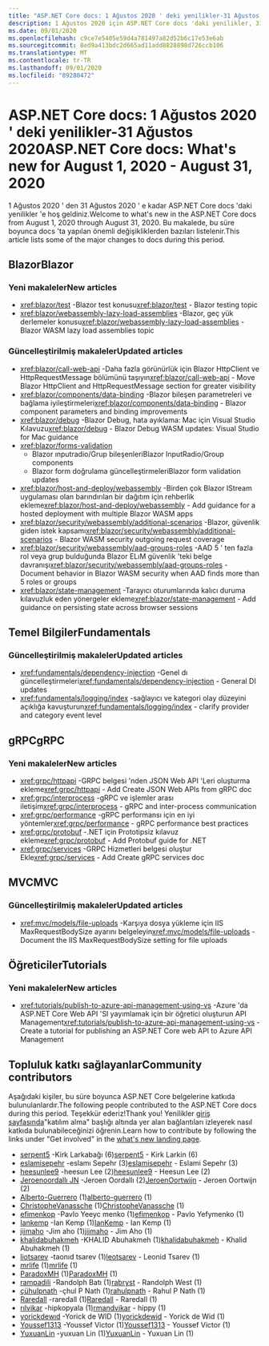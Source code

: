 ```yaml
---
title: "ASP.NET Core docs: 1 Ağustos 2020 ' deki yenilikler-31 Ağustos 2020"
description: 1 Ağustos 2020 için ASP.NET Core docs 'daki yenilikler, 31 Ağustos 2020.
ms.date: 09/01/2020
ms.openlocfilehash: c9ce7e5405e59d4a781497a82d52b6c17e53e6ab
ms.sourcegitcommit: 8ed9a413bdc2d665ad11add8828898d726ccb106
ms.translationtype: MT
ms.contentlocale: tr-TR
ms.lasthandoff: 09/01/2020
ms.locfileid: "89280472"
---
```

# <a name="aspnet-core-docs-whats-new-for-august-1-2020---august-31-2020"></a><span data-ttu-id="45ff8-103">ASP.NET Core docs: 1 Ağustos 2020 ' deki yenilikler-31 Ağustos 2020</span><span class="sxs-lookup"><span data-stu-id="45ff8-103">ASP.NET Core docs: What's new for August 1, 2020 - August 31, 2020</span></span>

<span data-ttu-id="45ff8-104">1 Ağustos 2020 ' den 31 Ağustos 2020 ' e kadar ASP.NET Core docs 'daki yenilikler 'e hoş geldiniz.</span><span class="sxs-lookup"><span data-stu-id="45ff8-104">Welcome to what's new in the ASP.NET Core docs from August 1, 2020 through August 31, 2020.</span></span> <span data-ttu-id="45ff8-105">Bu makalede, bu süre boyunca docs 'ta yapılan önemli değişikliklerden bazıları listelenir.</span><span class="sxs-lookup"><span data-stu-id="45ff8-105">This article lists some of the major changes to docs during this period.</span></span>

## <a name="blazor"></a><span data-ttu-id="45ff8-106">Blazor</span><span class="sxs-lookup"><span data-stu-id="45ff8-106">Blazor</span></span>

### <a name="new-articles"></a><span data-ttu-id="45ff8-107">Yeni makaleler</span><span class="sxs-lookup"><span data-stu-id="45ff8-107">New articles</span></span>

- <span data-ttu-id="45ff8-108"><xref:blazor/test> -Blazor test konusu</span><span class="sxs-lookup"><span data-stu-id="45ff8-108"><xref:blazor/test> - Blazor testing topic</span></span>
- <span data-ttu-id="45ff8-109"><xref:blazor/webassembly-lazy-load-assemblies> -Blazor, geç yük derlemeler konusu</span><span class="sxs-lookup"><span data-stu-id="45ff8-109"><xref:blazor/webassembly-lazy-load-assemblies> - Blazor WASM lazy load assemblies topic</span></span>

### <a name="updated-articles"></a><span data-ttu-id="45ff8-110">Güncelleştirilmiş makaleler</span><span class="sxs-lookup"><span data-stu-id="45ff8-110">Updated articles</span></span>

- <span data-ttu-id="45ff8-111"><xref:blazor/call-web-api> -Daha fazla görünürlük için Blazor HttpClient ve HttpRequestMessage bölümünü taşıyın</span><span class="sxs-lookup"><span data-stu-id="45ff8-111"><xref:blazor/call-web-api> - Move Blazor HttpClient and HttpRequestMessage section for greater visibility</span></span>
- <span data-ttu-id="45ff8-112"><xref:blazor/components/data-binding> -Blazor bileşen parametreleri ve bağlama iyileştirmeleri</span><span class="sxs-lookup"><span data-stu-id="45ff8-112"><xref:blazor/components/data-binding> - Blazor component parameters and binding improvements</span></span>
- <span data-ttu-id="45ff8-113"><xref:blazor/debug> -Blazor Debug, hata ayıklama: Mac için Visual Studio Kılavuzu</span><span class="sxs-lookup"><span data-stu-id="45ff8-113"><xref:blazor/debug> - Blazor Debug WASM updates: Visual Studio for Mac guidance</span></span>
- <xref:blazor/forms-validation>
  - <span data-ttu-id="45ff8-114">Blazor ınputradio/Grup bileşenleri</span><span class="sxs-lookup"><span data-stu-id="45ff8-114">Blazor InputRadio/Group components</span></span>
  - <span data-ttu-id="45ff8-115">Blazor form doğrulama güncelleştirmeleri</span><span class="sxs-lookup"><span data-stu-id="45ff8-115">Blazor form validation updates</span></span>
- <span data-ttu-id="45ff8-116"><xref:blazor/host-and-deploy/webassembly> -Birden çok Blazor IStream uygulaması olan barındırılan bir dağıtım için rehberlik ekleme</span><span class="sxs-lookup"><span data-stu-id="45ff8-116"><xref:blazor/host-and-deploy/webassembly> - Add guidance for a hosted deployment with multiple Blazor WASM apps</span></span>
- <span data-ttu-id="45ff8-117"><xref:blazor/security/webassembly/additional-scenarios> -Blazor, güvenlik giden istek kapsamı</span><span class="sxs-lookup"><span data-stu-id="45ff8-117"><xref:blazor/security/webassembly/additional-scenarios> - Blazor WASM security outgoing request coverage</span></span>
- <span data-ttu-id="45ff8-118"><xref:blazor/security/webassembly/aad-groups-roles> -AAD 5 ' ten fazla rol veya grup bulduğunda Blazor ELıM güvenlik 'teki belge davranışı</span><span class="sxs-lookup"><span data-stu-id="45ff8-118"><xref:blazor/security/webassembly/aad-groups-roles> - Document behavior in Blazor WASM security when AAD finds more than 5 roles or groups</span></span>
- <span data-ttu-id="45ff8-119"><xref:blazor/state-management> -Tarayıcı oturumlarında kalıcı duruma kılavuzluk eden yönergeler ekleme</span><span class="sxs-lookup"><span data-stu-id="45ff8-119"><xref:blazor/state-management> - Add guidance on persisting state across browser sessions</span></span>

## <a name="fundamentals"></a><span data-ttu-id="45ff8-120">Temel Bilgiler</span><span class="sxs-lookup"><span data-stu-id="45ff8-120">Fundamentals</span></span>

### <a name="updated-articles"></a><span data-ttu-id="45ff8-121">Güncelleştirilmiş makaleler</span><span class="sxs-lookup"><span data-stu-id="45ff8-121">Updated articles</span></span>

- <span data-ttu-id="45ff8-122"><xref:fundamentals/dependency-injection> -Genel dı güncelleştirmeleri</span><span class="sxs-lookup"><span data-stu-id="45ff8-122"><xref:fundamentals/dependency-injection> - General DI updates</span></span>
- <span data-ttu-id="45ff8-123"><xref:fundamentals/logging/index> -sağlayıcı ve kategori olay düzeyini açıklığa kavuşturun</span><span class="sxs-lookup"><span data-stu-id="45ff8-123"><xref:fundamentals/logging/index> - clarify provider and category event level</span></span>

## <a name="grpc"></a><span data-ttu-id="45ff8-124">gRPC</span><span class="sxs-lookup"><span data-stu-id="45ff8-124">gRPC</span></span>

### <a name="new-articles"></a><span data-ttu-id="45ff8-125">Yeni makaleler</span><span class="sxs-lookup"><span data-stu-id="45ff8-125">New articles</span></span>

- <span data-ttu-id="45ff8-126"><xref:grpc/httpapi> -GRPC belgesi 'nden JSON Web API 'Leri oluşturma ekleme</span><span class="sxs-lookup"><span data-stu-id="45ff8-126"><xref:grpc/httpapi> - Add Create JSON Web APIs from gRPC doc</span></span>
- <span data-ttu-id="45ff8-127"><xref:grpc/interprocess> -gRPC ve işlemler arası iletişim</span><span class="sxs-lookup"><span data-stu-id="45ff8-127"><xref:grpc/interprocess> - gRPC and inter-process communication</span></span>
- <span data-ttu-id="45ff8-128"><xref:grpc/performance> -gRPC performansı için en iyi yöntemler</span><span class="sxs-lookup"><span data-stu-id="45ff8-128"><xref:grpc/performance> - gRPC performance best practices</span></span>
- <span data-ttu-id="45ff8-129"><xref:grpc/protobuf> -.NET için Prototipsiz kılavuz ekleme</span><span class="sxs-lookup"><span data-stu-id="45ff8-129"><xref:grpc/protobuf> - Add Protobuf guide for .NET</span></span>
- <span data-ttu-id="45ff8-130"><xref:grpc/services> -GRPC Hizmetleri belgesi oluştur Ekle</span><span class="sxs-lookup"><span data-stu-id="45ff8-130"><xref:grpc/services> - Add Create gRPC services doc</span></span>

## <a name="mvc"></a><span data-ttu-id="45ff8-131">MVC</span><span class="sxs-lookup"><span data-stu-id="45ff8-131">MVC</span></span>

### <a name="updated-articles"></a><span data-ttu-id="45ff8-132">Güncelleştirilmiş makaleler</span><span class="sxs-lookup"><span data-stu-id="45ff8-132">Updated articles</span></span>

- <span data-ttu-id="45ff8-133"><xref:mvc/models/file-uploads> -Karşıya dosya yükleme için IIS MaxRequestBodySize ayarını belgeleyin</span><span class="sxs-lookup"><span data-stu-id="45ff8-133"><xref:mvc/models/file-uploads> - Document the IIS MaxRequestBodySize setting for file uploads</span></span>

## <a name="tutorials"></a><span data-ttu-id="45ff8-134">Öğreticiler</span><span class="sxs-lookup"><span data-stu-id="45ff8-134">Tutorials</span></span>

### <a name="new-articles"></a><span data-ttu-id="45ff8-135">Yeni makaleler</span><span class="sxs-lookup"><span data-stu-id="45ff8-135">New articles</span></span>

- <span data-ttu-id="45ff8-136"><xref:tutorials/publish-to-azure-api-management-using-vs> -Azure 'da ASP.NET Core Web API 'SI yayımlamak için bir öğretici oluşturun API Management</span><span class="sxs-lookup"><span data-stu-id="45ff8-136"><xref:tutorials/publish-to-azure-api-management-using-vs> - Create a tutorial for publishing an ASP.NET Core web API to Azure API Management</span></span>

## <a name="community-contributors"></a><span data-ttu-id="45ff8-137">Topluluk katkı sağlayanlar</span><span class="sxs-lookup"><span data-stu-id="45ff8-137">Community contributors</span></span>

<span data-ttu-id="45ff8-138">Aşağıdaki kişiler, bu süre boyunca ASP.NET Core belgelerine katkıda bulunulanlardır.</span><span class="sxs-lookup"><span data-stu-id="45ff8-138">The following people contributed to the ASP.NET Core docs during this period.</span></span> <span data-ttu-id="45ff8-139">Teşekkür ederiz!</span><span class="sxs-lookup"><span data-stu-id="45ff8-139">Thank you!</span></span> <span data-ttu-id="45ff8-140">Yenilikler [giriş sayfasında](index.yml)"katılım alma" başlığı altında yer alan bağlantıları izleyerek nasıl katkıda bulunabileceğinizi öğrenin.</span><span class="sxs-lookup"><span data-stu-id="45ff8-140">Learn how to contribute by following the links under "Get involved" in the [what's new landing page](index.yml).</span></span>

- <span data-ttu-id="45ff8-141">[serpent5](https://github.com/serpent5) -Kirk Larkabağı (6)</span><span class="sxs-lookup"><span data-stu-id="45ff8-141">[serpent5](https://github.com/serpent5) - Kirk Larkin (6)</span></span>
- <span data-ttu-id="45ff8-142">[eslamisepehr](https://github.com/eslamisepehr) -eslamı Sepehr (3)</span><span class="sxs-lookup"><span data-stu-id="45ff8-142">[eslamisepehr](https://github.com/eslamisepehr) - Eslami Sepehr (3)</span></span>
- <span data-ttu-id="45ff8-143">[heesunlee9](https://github.com/heesunlee9) -heesun Lee (2)</span><span class="sxs-lookup"><span data-stu-id="45ff8-143">[heesunlee9](https://github.com/heesunlee9) - Heesun Lee (2)</span></span>
- <span data-ttu-id="45ff8-144">[Jeroenoordallı JN](https://github.com/JeroenOortwijn) -Jeroen Oordallı (2)</span><span class="sxs-lookup"><span data-stu-id="45ff8-144">[JeroenOortwijn](https://github.com/JeroenOortwijn) - Jeroen Oortwijn (2)</span></span>
- <span data-ttu-id="45ff8-145">[Alberto-Guerrero](https://github.com/alberto-guerrero) (1)</span><span class="sxs-lookup"><span data-stu-id="45ff8-145">[alberto-guerrero](https://github.com/alberto-guerrero) (1)</span></span>
- <span data-ttu-id="45ff8-146">[ChristopheVanassche](https://github.com/ChristopheVanassche) (1)</span><span class="sxs-lookup"><span data-stu-id="45ff8-146">[ChristopheVanassche](https://github.com/ChristopheVanassche) (1)</span></span>
- <span data-ttu-id="45ff8-147">[efimenkop](https://github.com/efimenkop) -Pavlo Yeeyc menko (1)</span><span class="sxs-lookup"><span data-stu-id="45ff8-147">[efimenkop](https://github.com/efimenkop) - Pavlo Yefymenko (1)</span></span>
- <span data-ttu-id="45ff8-148">[Iankemp](https://github.com/IanKemp) -Ian Kemp (1)</span><span class="sxs-lookup"><span data-stu-id="45ff8-148">[IanKemp](https://github.com/IanKemp) - Ian Kemp (1)</span></span>
- <span data-ttu-id="45ff8-149">[jiimaho](https://github.com/jiimaho) -Jim aho (1)</span><span class="sxs-lookup"><span data-stu-id="45ff8-149">[jiimaho](https://github.com/jiimaho) - Jim Aho (1)</span></span>
- <span data-ttu-id="45ff8-150">[khalidabuhakmeh](https://github.com/khalidabuhakmeh) -KHALID Abuhakmeh (1)</span><span class="sxs-lookup"><span data-stu-id="45ff8-150">[khalidabuhakmeh](https://github.com/khalidabuhakmeh) - Khalid Abuhakmeh (1)</span></span>
- <span data-ttu-id="45ff8-151">[liotsarev](https://github.com/leotsarev) -taonıd tsarev (1)</span><span class="sxs-lookup"><span data-stu-id="45ff8-151">[leotsarev](https://github.com/leotsarev) - Leonid Tsarev (1)</span></span>
- <span data-ttu-id="45ff8-152">[mrlife](https://github.com/mrlife) (1)</span><span class="sxs-lookup"><span data-stu-id="45ff8-152">[mrlife](https://github.com/mrlife) (1)</span></span>
- <span data-ttu-id="45ff8-153">[ParadoxMH](https://github.com/ParadoxMH) (1)</span><span class="sxs-lookup"><span data-stu-id="45ff8-153">[ParadoxMH](https://github.com/ParadoxMH) (1)</span></span>
- <span data-ttu-id="45ff8-154">[rampadili](https://github.com/rabryst) -Randolph Batı (1)</span><span class="sxs-lookup"><span data-stu-id="45ff8-154">[rabryst](https://github.com/rabryst) - Randolph West (1)</span></span>
- <span data-ttu-id="45ff8-155">[çühulpnath](https://github.com/rahulpnath) -çhul P Nath (1)</span><span class="sxs-lookup"><span data-stu-id="45ff8-155">[rahulpnath](https://github.com/rahulpnath) - Rahul P Nath (1)</span></span>
- <span data-ttu-id="45ff8-156">[Raredall](https://github.com/Raredall) -raredall (1)</span><span class="sxs-lookup"><span data-stu-id="45ff8-156">[Raredall](https://github.com/Raredall) - Raredall (1)</span></span>
- <span data-ttu-id="45ff8-157">[rılvikar](https://github.com/rmandvikar) -hipkopyala (1)</span><span class="sxs-lookup"><span data-stu-id="45ff8-157">[rmandvikar](https://github.com/rmandvikar) - hippy (1)</span></span>
- <span data-ttu-id="45ff8-158">[yorickdewıd](https://github.com/yorickdewid) -Yorick de WID (1)</span><span class="sxs-lookup"><span data-stu-id="45ff8-158">[yorickdewid](https://github.com/yorickdewid) - Yorick de Wid (1)</span></span>
- <span data-ttu-id="45ff8-159">[Youssef1313](https://github.com/Youssef1313) -Youssef Victor (1)</span><span class="sxs-lookup"><span data-stu-id="45ff8-159">[Youssef1313](https://github.com/Youssef1313) - Youssef Victor (1)</span></span>
- <span data-ttu-id="45ff8-160">[YuxuanLin](https://github.com/YuxuanLin) -yuxuan Lin (1)</span><span class="sxs-lookup"><span data-stu-id="45ff8-160">[YuxuanLin](https://github.com/YuxuanLin) - Yuxuan Lin (1)</span></span>
